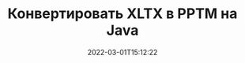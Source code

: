 ---
############################# Static ############################
layout: "auto-gen-conversion"
date: 2022-03-01T15:12:22
draft: false
otherformats: csv dif epub fods htm html json mht mhtml ods pdf sxc tex tsv xlam xls xlsb xlsm xlsx xlt xltm xltx xml xps

############################# Head ############################
head_title: "Конвертация файлов XLTX в PPTM на Java"
head_description: "Преобразование XLTX в PPTM на Java с помощью нескольких строк кода. Конвертация более 160 форматов файлов с помощью API преобразования документов GroupDocs для Java."

############################# Header ############################
title: "Конвертировать XLTX в PPTM на Java"
description: "Перевести XLTX в PPTM с помощью нескольких строк Java кода"
bg_image: "https://cms.admin.containerize.com/templates/aspose/App_Themes/V3/images/bg/header1.png"
bg_overlay: false
button:
    enable: true

############################# SubMenu ############################
submenu:
    enable: true

    left:
        img_alt: "GroupDocs.Conversion for Java"
        image: "https://cms.admin.containerize.com/templates/groupdocs/images/product-logos/90x90-noborder/groupdocs-conversion-java.png"
        product: "GroupDocs.Conversion"
        platform: "Java"

    

############################# About ############################
about:
    enable: true
    title: "О GroupDocs.Conversion for Java API"
    content: |
        [GroupDocs.Conversion for Java](https://products.groupdocs.com/ru/conversion/java/) — это расширенный API преобразования форматов файлов для преобразования между популярными форматами изображений и документов, такими как Microsoft Office, OpenDocument, PDF, HTML, электронная почта, CAD. и многое другое, используя несколько строк кода. Собственный API автоматически определяет форматы исходных документов и предлагает множество параметров для настройки преобразованных документов. Наряду с функцией извлечения информации из документа, он также поддерживает кэширование результатов преобразования на локальный диск по умолчанию. Однако любой тип кэш-хранилища может поддерживаться путем реализации соответствующих интерфейсов — Amazon S3, Dropbox, Google Drive, Windows Azure, Reddis или любых других.
    

overview:
    enable: true
    content: |
        Преобразуйте свои файлы XLTX в файлы PPTM в Java. Для этого понадобится всего пара строк кода Java на любой платформе по вашему выбору, например — Windows, Linux, macOS.
        Вы можете бесплатно попробовать конвертацию XLTX в PPTM и оценить качество результатов преобразования.
        Наряду с простыми сценариями преобразования файлов вы можете попробовать более сложные варианты загрузки исходного файла XLTX и сохранения выходного результата PPTM.
        
        Например, для исходного файла XLTX можно использовать следующие параметры загрузки:

        * автоматическое определение формата файла;
        * указать пароль для защищенных файлов (если формат файла это поддерживает);
        * заменить отсутствующие шрифты, чтобы сохранить внешний вид документа.

        Существуют также расширенные возможности преобразования для файла PPTM:

        * конвертировать определенную страницу документа или диапазон страниц;
        * добавить водяной знак в преобразованный файл PPTM.

        После завершения преобразования вы можете сохранить файл PPTM по локальному пути к файлу или в любое стороннее хранилище, такое как FTP, Amazon S3, Google Drive, Dropbox и т. д.
        Обратите внимание - для преобразования XLTX в PPTM не требуется установка какого-либо дополнительного программного обеспечения, например MS Office, Open Office, Adobe Acrobat Reader и т. д. 


############################# Steps ############################
steps:
    enable: true
    title_left: "Шаги для конвертации XLTX в PPTM на Java"
    content_left: |
        [GroupDocs.Conversion](https://products.groupdocs.com/ru/conversion/java/) позволяет разработчикам легко преобразовать файл XLTX в PPTM с помощью нескольких строк кода.

        * Создайте новый экземпляр класса Converter и загрузите файл XLTX с полным путем
        * Установите ConvertOptions для типа документа PPTM.
        * Вызовите метод convert() и передайте имя документа (полный путь) и формат (PPTM) в качестве параметра
        
    title_right: "Системные Требования"
    content_right: |
        Базовое преобразование с помощью GroupDocs.Conversion для API Java можно выполнить всего несколькими строками кода. Наши API поддерживаются на всех основных платформах и операционных системах. Перед выполнением приведенного ниже кода убедитесь, что в вашей системе установлены следующие предварительные компоненты.

        * Операционные системы: Microsoft Windows, Linux, MacOS
        * Среда разработки: NetBeans, Intellij IDEA, Eclipse и т. д.
        * Среда выполнения Java: J2SE 6.0 и выше
        * Получите последнюю версию GroupDocs.Conversion для Java от [Maven](https://repository.groupdocs.com/webapp/#/artifacts/browse/tree/General/repo/com/groupdocs/groupdocs-conversion)
        
    code: |
        ```java
        // Загрузите исходный файл XLTX для преобразования
        Converter converter = new Converter("input.xltx");
        // Подготовьте параметры преобразования для целевого формата PPTM
        ConvertOptions convertOptions = new FileType().fromExtension("pptm").getConvertOptions();
        // Преобразование в формат PPTM
        converter.convert("output.pptm", convertOptions);
        
        ```
        
demos:
    enable: true
    title: "Демонстрация XLTX в PPTM"
    content: |
       Конвертируйте XLTX в PPTM прямо сейчас, посетив веб-сайт [GroupDocs.Conversion](https://products.groupdocs.app/conversion/). Бесплатная демонстрация имеет следующие преимущества
       

more_formats:
    enable: true
    title: "Другие поддерживаемые преобразования XLTX"
    content: "Вы также можете конвертировать XLTX во многие другие форматы файлов. Пожалуйста, смотрите список ниже."
       
       
back_to_top:
    enable: true
---